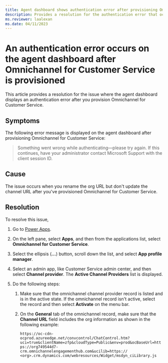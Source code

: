```yaml
---
title: Agent dashboard shows authentication error after provisioning Omnichannel for Customer Service
description: Provides a resolution for the authentication error that occurs on the agent dashboard after provisioning Omnichannel for Customer Service.
ms.reviewer: laalexan
ms.date: 04/11/2023
---
```

# An authentication error occurs on the agent dashboard after Omnichannel for Customer Service is provisioned

This article provides a resolution for the issue where the agent dashboard displays an authentication error after you provision Omnichannel for Customer Service.

## Symptoms

The following error message is displayed on the agent dashboard after provisioning Omnichannel for Customer Service:

> Something went wrong while authenticating—please try again. If this continues, have your administrator contact Microsoft Support with the client session ID.

## Cause

The issue occurs when you rename the org URL but don't update the channel URL after you've provisioned Omnichannel for Customer Service.

## Resolution

To resolve this issue,

1. Go to [Power Apps](https://make.powerapps.com).
2. On the left pane, select **Apps**, and then from the applications list, select **Omnichannel for Customer Service**.
3. Select the ellipsis (**...**) button, scroll down the list, and select **App profile manager**.
4. Select an admin app, like Customer Service admin center, and then select **Channel provider**. The **Active Channel Providers** list is displayed.
5. Do the following steps:

   1. Make sure that the omnichannel channel provider record is listed and is in the active state. If the omnichannel record isn't active, select the record and then select **Activate** on the menu bar.
   2. On the **General** tab of the omnichannel record, make sure that the **Channel URL** field includes the org information as shown in the following example:

      `https://oc-cdn-ocprod.azureedge.net/convcontrol/ChatControl.htm?uci=true&clientName=zfp&cloudType=Public&env=prod&ocBaseUrl=https://org749544d7-crm.omnichannelengagementhub.com&ucilib=https:// <org>.crm.dynamics.com/webresources/Widget/msdyn_ciLibrary.js`

